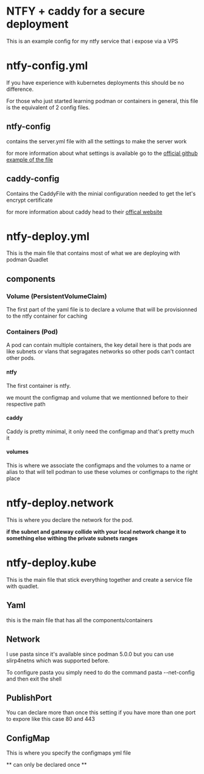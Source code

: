 # NTFY + caddy for a secure deployment

This is an example config for my ntfy service that i expose via a VPS

# ntfy-config.yml

If you have experience with kubernetes deployments this should be no difference.

For those who just started learning podman or containers in general, this file is the equivalent of 2 config files.

## ntfy-config

contains the server.yml file with all the settings to make the server work

for more information about what settings is available go to the [official github example of the file](https://github.com/binwiederhier/ntfy/blob/main/server/server.yml)

## caddy-config

Contains the CaddyFile with the minial configuration needed to get the let's encrypt certificate

for more information about caddy head to their [offical website](https://caddyserver.com/docs/)

# ntfy-deploy.yml

This is the main file that contains most of what we are deploying with podman Quadlet

## components

### Volume (PersistentVolumeClaim)

The first part of the yaml file is to declare a volume that will be provisionned to the ntfy container for caching

### Containers (Pod)

A pod can contain multiple containers, the key detail here is that pods are like subnets or vlans that segragates networks so other pods can't contact other pods.

#### ntfy

The first container is ntfy.

we mount the configmap and volume that we mentionned before to their respective path

#### caddy

Caddy is pretty minimal, it only need the configmap and that's pretty much it

#### volumes

This is where we associate the configmaps and the volumes to a name or alias to that will tell podman to use these volumes or configmaps to the right place

# ntfy-deploy.network

This is where you declare the network for the pod.

**if the subnet and gateway collide with your local network change it to something else withing the private subnets ranges**

# ntfy-deploy.kube

This is the main file that stick everything together and create a service file with quadlet.

## Yaml

this is the main file that has all the components/containers

## Network

I use pasta since it's available since podman 5.0.0 but you can use slirp4netns which was supported before.

To configure pasta you simply need to do the command pasta --net-config and then exit the shell

## PublishPort

You can declare more than once this setting if you have more than one port to expore like this case 80 and 443

## ConfigMap

This is where you specify the configmaps yml file

** can only be declared once **
